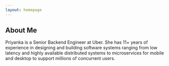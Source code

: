 ```yaml
---
layout: homepage
---
```


## About Me

Priyanka is a Senior Backend Engineer at Uber. She has 11+ years of experience in designing and building software systems ranging from low latency and highly available distributed systems to microservices for mobile and desktop to support millions of concurrent users. 
